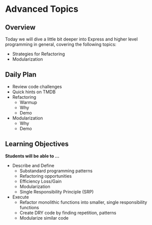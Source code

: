 # Advanced Topics

## Overview

Today we will dive a little bit deeper into Express and higher level programming in general, covering the following topics:

- Strategies for Refactoring
- Modularization

## Daily Plan

- Review code challenges
- Quick hints on TMDB
- Refactoring
  - Warmup
  - Why
  - Demo
- Modularization
  - Why
  - Demo

## Learning Objectives

**Students will be able to ...**

- Describe and Define  
  - Substandard programming patterns
  - Refactoring opportunities
  - Efficiency Loss/Gain
  - Modularization
  - Single Responsibility Principle (SRP)
- Execute
  - Refactor monolithic functions into smaller, single responsibility functions
  - Create DRY code by finding repetition, patterns
  - Modularize similar code
